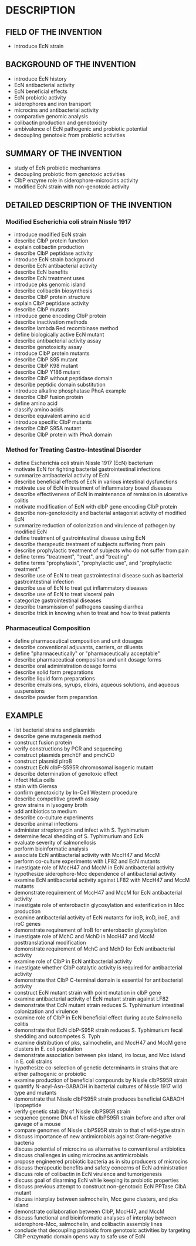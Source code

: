 # DESCRIPTION

## FIELD OF THE INVENTION

- introduce EcN strain

## BACKGROUND OF THE INVENTION

- introduce EcN history
- EcN antibacterial activity
- EcN beneficial effects
- EcN probiotic activity
- siderophores and iron transport
- microcins and antibacterial activity
- comparative genomic analysis
- colibactin production and genotoxicity
- ambivalence of EcN pathogenic and probiotic potential
- decoupling genotoxic from probiotic activities

## SUMMARY OF THE INVENTION

- study of EcN probiotic mechanisms
- decoupling probiotic from genotoxic activities
- ClbP enzyme role in siderophore-microcins activity
- modified EcN strain with non-genotoxic activity

## DETAILED DESCRIPTION OF THE INVENTION

### Modified Escherichia coli strain Nissle 1917

- introduce modified EcN strain
- describe ClbP protein function
- explain colibactin production
- describe ClbP peptidase activity
- introduce EcN strain background
- describe EcN antibacterial activity
- describe EcN benefits
- describe EcN treatment uses
- introduce pks genomic island
- describe colibactin biosynthesis
- describe ClbP protein structure
- explain ClbP peptidase activity
- describe ClbP mutants
- introduce gene encoding ClbP protein
- describe inactivation methods
- describe lambda Red recombinase method
- define biologically active EcN mutant
- describe antibacterial activity assay
- describe genotoxicity assay
- introduce ClbP protein mutants
- describe ClbP S95 mutant
- describe ClbP K98 mutant
- describe ClbP Y186 mutant
- describe ClbP without peptidase domain
- describe peptidic domain substitution
- introduce alkaline phosphatase PhoA example
- describe ClbP fusion protein
- define amino acid
- classify amino acids
- describe equivalent amino acid
- introduce specific ClbP mutants
- describe ClbP S95A mutant
- describe ClbP protein with PhoA domain

### Method for Treating Gastro-Intestinal Disorder

- define Escherichia coli strain Nissle 1917 (EcN) bacterium
- motivate EcN for fighting bacterial gastrointestinal infections
- summarize antibacterial activity of EcN
- describe beneficial effects of EcN in various intestinal dysfunctions
- motivate use of EcN in treatment of inflammatory bowel diseases
- describe effectiveness of EcN in maintenance of remission in ulcerative colitis
- motivate modification of EcN with clbP gene encoding ClbP protein
- describe non-genotoxicity and bacterial antagonist activity of modified EcN
- summarize reduction of colonization and virulence of pathogen by modified EcN
- define treatment of gastrointestinal disease using EcN
- describe therapeutic treatment of subjects suffering from pain
- describe prophylactic treatment of subjects who do not suffer from pain
- define terms "treatment", "treat", and "treating"
- define terms "prophylaxis", "prophylactic use", and "prophylactic treatment"
- describe use of EcN to treat gastrointestinal disease such as bacterial gastrointestinal infection
- describe use of EcN to treat gut inflammatory diseases
- describe use of EcN to treat visceral pain
- categorize gastrointestinal diseases
- describe transmission of pathogens causing diarrhea
- describe trick in knowing when to treat and how to treat patients

### Pharmaceutical Composition

- define pharmaceutical composition and unit dosages
- describe conventional adjuvants, carriers, or diluents
- define "pharmaceutically" or "pharmaceutically acceptable"
- describe pharmaceutical composition and unit dosage forms
- describe oral administration dosage forms
- describe solid form preparations
- describe liquid form preparations
- describe emulsions, syrups, elixirs, aqueous solutions, and aqueous suspensions
- describe powder form preparation

## EXAMPLE

- list bacterial strains and plasmids
- describe gene mutagenesis method
- construct fusion protein
- verify constructions by PCR and sequencing
- construct plasmids pmchEF and pmchCD
- construct plasmid pIroB
- construct EcN clbP-S595R chromosomal isogenic mutant
- describe determination of genotoxic effect
- infect HeLa cells
- stain with Giemsa
- confirm genotoxicity by In-Cell Western procedure
- describe competitive growth assay
- grow strains in lysogeny broth
- add antibiotics to medium
- describe co-culture experiments
- describe animal infections
- administer streptomycin and infect with S. Typhimurium
- determine fecal shedding of S. Typhimurium and EcN
- evaluate severity of salmonellosis
- perform bioinformatic analysis
- associate EcN antibacterial activity with MccH47 and MccM
- perform co-culture experiments with LF82 and EcN mutants
- investigate role of MccH47 and MccM in EcN antibacterial activity
- hypothesize siderophore-Mcc dependence of antibacterial activity
- examine EcN antibacterial activity against LF82 with MccH47 and MccM mutants
- demonstrate requirement of MccH47 and MccM for EcN antibacterial activity
- investigate role of enterobactin glycosylation and esterification in Mcc production
- examine antibacterial activity of EcN mutants for iroB, iroD, iroE, and iroC genes
- demonstrate requirement of IroB for enterobactin glycosylation
- investigate role of MchC and MchD in MccH47 and MccM posttranslational modification
- demonstrate requirement of MchC and MchD for EcN antibacterial activity
- examine role of ClbP in EcN antibacterial activity
- investigate whether ClbP catalytic activity is required for antibacterial activity
- demonstrate that ClbP C-terminal domain is essential for antibacterial activity
- construct EcN mutant strain with point mutation in clbP gene
- examine antibacterial activity of EcN mutant strain against LF82
- demonstrate that EcN mutant strain reduces S. Typhimurium intestinal colonization and virulence
- examine role of ClbP in EcN beneficial effect during acute Salmonella colitis
- demonstrate that EcN clbP-S95R strain reduces S. Typhimurium fecal shedding and outcompetes S. Typh
- examine distribution of pks, salmochelin, and MccH47 and MccM gene clusters in E. coli population
- demonstrate association between pks island, iro locus, and Mcc island in E. coli strains
- hypothesize co-selection of genetic determinants in strains that are either pathogenic or probiotic
- examine production of beneficial compounds by Nissle clbPS95R strain
- quantify N-acyl-Asn-GABAOH in bacterial cultures of Nissle 1917 wild type and mutants
- demonstrate that Nissle clbPS95R strain produces beneficial GABAOH lipopeptide
- verify genetic stability of Nissle clbPS95R strain
- sequence genome DNA of Nissle clbPS95R strain before and after oral gavage of a mouse
- compare genomes of Nissle clbPS95R strain to that of wild-type strain
- discuss importance of new antimicrobials against Gram-negative bacteria
- discuss potential of microcins as alternative to conventional antibiotics
- discuss challenges in using microcins as antimicrobials
- propose engineered probiotic bacteria as in situ producers of microcins
- discuss therapeutic benefits and safety concerns of EcN administration
- discuss role of colibactin in EcN virulence and tumorigenesis
- discuss goal of disarming EcN while keeping its probiotic properties
- discuss previous attempt to construct non-genotoxic EcN PPTase ClbA mutant
- discuss interplay between salmochelin, Mcc gene clusters, and pks island
- demonstrate collaboration between ClbP, MccH47, and MccM
- discuss functional and bioinformatic analyses of interplay between siderophore-Mcc, salmochelin, and colibactin assembly lines
- conclude that decoupling probiotic from genotoxic activities by targeting ClbP enzymatic domain opens way to safe use of EcN

